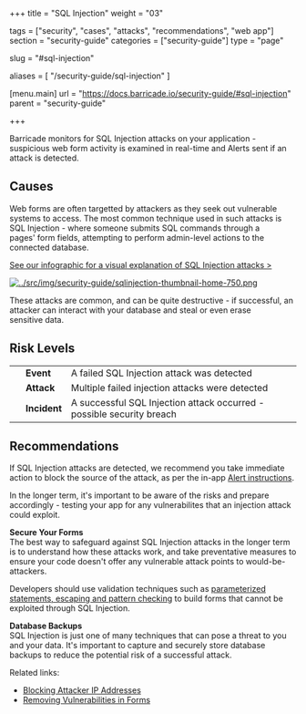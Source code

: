 +++
title = "SQL Injection"
weight = "03"

tags = ["security", "cases", "attacks", "recommendations", "web app"]
section = "security-guide"
categories = ["security-guide"]
type = "page"

slug = "#sql-injection"

aliases = [
    "/security-guide/sql-injection"
]

[menu.main]
    url = "https://docs.barricade.io/security-guide/#sql-injection"
    parent = "security-guide"

+++

Barricade monitors for SQL Injection attacks on your application - suspicious web form activity is examined in real-time and Alerts sent if an attack is detected.  

## Causes

Web forms are often targetted by attackers as they seek out vulnerable systems to access. The most common technique used in such attacks is SQL Injection - where someone submits SQL commands through a pages' form fields, attempting to perform admin-level actions to the connected database.

[See our infographic for a visual explanation of SQL Injection attacks >](https://blog.barricade.io/sql-injection-attacks-visually-explained/)

[![../src/img/security-guide/sqlinjection-thumbnail-home-750.png](../src/img/security-guide/sqlinjection-thumbnail-home-750.png)](https://blog.barricade.io/sql-injection-attacks-visually-explained/)

These attacks are common, and can be quite destructive - if successful, an attacker can interact with your database and steal or even erase sensitive data.

## Risk Levels

<table class="risk">
<tbody>
<tr>
<td><em> </em></td>
<td><strong>Event</strong></td>
<td>A failed SQL Injection attack was detected</td>
<td> </td>
</tr>
<tr>
<td><em> </em></td>
<td><strong>Attack</strong></td>
<td>Multiple failed injection attacks were detected</td>
</tr>
<tr>
<td><em> </em></td>
<td><strong>Incident</strong></td>
<td>A successful SQL Injection attack occurred - possible security breach</td>
</tr>
</tbody>
</table>


## Recommendations

If SQL Injection attacks are detected, we recommend you take immediate action to block the source of the attack, as per the in-app [Alert instructions](https://app.barricade.io/alert). 

In the longer term, it's important to be aware of the risks and prepare accordingly - testing your app for any vulnerabilites that an injection attack could exploit. 

**Secure Your Forms**  
The best way to safeguard against SQL Injection attacks in the longer term is to understand how these attacks work, and take preventative measures to ensure your code doesn't offer any vulnerable attack points to would-be-attackers.

Developers should use validation techniques such as [parameterized statements, escaping and pattern checking](https://en.wikipedia.org/wiki/SQL_injection#Mitigation) to build forms that cannot be exploited through SQL Injection.

**Database Backups**  
SQL Injection is just one of many techniques that can pose a threat to you and your data. It's important to capture and securely store database backups to reduce the potential risk of a successful attack. 

Related links:

*   [Blocking Attacker IP Addresses](#blocking-ip-address)
*   [Removing Vulnerabilities in Forms](#securing-web-forms)